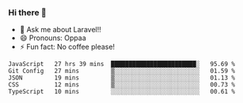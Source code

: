 ### Hi there 👋

<!--
**reubenwedson/reubenwedson** is a ✨ _special_ ✨ repository because its `README.md` (this file) appears on your GitHub profile.
Here are some ideas to get you started:
- 📫 How to reach me: 
- 🔭 I’m currently working on awesome talent app
- 🌱 I’m currently learning extreme Vue js technical stuffs
- 👯 I’m looking to collaborate on start ups challenges
- 🤔 I’m looking for help with time
-->
- 💬 Ask me about Laravel!!
- 😄 Pronouns: Oppaa
- ⚡ Fun fact: No coffee please!

<!--START_SECTION:waka-->
```text
JavaScript   27 hrs 39 mins  ████████████████████████░   95.69 % 
Git Config   27 mins         ▒░░░░░░░░░░░░░░░░░░░░░░░░   01.59 % 
JSON         19 mins         ▒░░░░░░░░░░░░░░░░░░░░░░░░   01.13 % 
CSS          12 mins         ▒░░░░░░░░░░░░░░░░░░░░░░░░   00.73 % 
TypeScript   10 mins         ░░░░░░░░░░░░░░░░░░░░░░░░░   00.61 % 
```
<!--END_SECTION:waka-->
